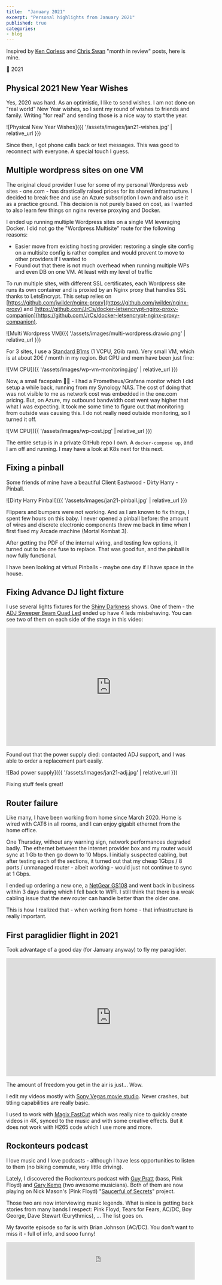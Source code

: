 ```yaml
---
title:  "January 2021"
excerpt: "Personal highlights from January 2021"
published: true
categories:
- blog
---
```


Inspired by [Ken Corless](https://www.linkedin.com/in/kencorless/) and [Chris Swan](https://blog.thestateofme.com/) "month in review" posts, here is mine.

👋 2021

## Physical 2021 New Year Wishes

Yes, 2020 was hard. As an optimistic, I like to send wishes. I am not done on "real world" New Year wishes, so I sent my round of wishes to friends and family. Writing "for real" and sending those is a nice way to start the year.

![Physical New Year Wishes]({{ '/assets/images/jan21-wishes.jpg' | relative_url }})

Since then, I got phone calls back or text messages. This was good to reconnect with everyone. A special touch I guess.

## Multiple wordpress sites on one VM

The original cloud provider I use for some of my personal Wordpress web sites - one.com - has drastically raised prices
for its shared infrastructure. I decided to break free and use an Azure subscription I own and also use it as a 
practice ground. This decision is not purely based on cost, as I wanted to also learn few things on nginx reverse proxying and Docker.

I ended up running multiple Wordpress sites on a single VM leveraging Docker. I did not go the "Wordpress Multisite" route for the following reasons:

* Easier move from existing hosting provider: restoring a single site config on a multisite config is rather complex and would prevent to move to other providers if I wanted to
* Found out that there is not much overhead when running multiple WPs and even DB on one VM. At least with my level of traffic

To run multiple sites, with different SSL certificates, each Wordpress site runs its own container and is proxied by an Nginx proxy that handles SSL thanks to LetsEncrypt. This setup relies on [https://github.com/jwilder/nginx-proxy](https://github.com/jwilder/nginx-proxy) and [https://github.com/JrCs/docker-letsencrypt-nginx-proxy-companion](https://github.com/JrCs/docker-letsencrypt-nginx-proxy-companion).

![Multi Wordpress VM]({{ '/assets/images/multi-wordpress.drawio.png' | relative_url }})

For 3 sites, I use a [Standard B1ms](https://docs.microsoft.com/en-us/azure/virtual-machines/sizes-b-series-burstable) (1 VCPU, 2Gib ram). Very small VM, which is at about 20€ / month in my region. But CPU and mem have been just fine:

![VM CPU]({{ '/assets/images/wp-vm-monitoring.jpg' | relative_url }})

Now, a small facepalm 🤦‍♂️ - I had a Prometheus/Grafana monitor which I did setup a while back, running from my Synology NAS. 
The cost of doing that was not visible to me as network cost was embedded in the one.com pricing. But, on Azure, my outbound bandwidth cost went way higher that what I was expecting. It took me some time to figure out that monitoring from outside was causing this. I do not really need outside monitoring, so I turned it off.

![VM CPU]({{ '/assets/images/wp-cost.jpg' | relative_url }})

The entire setup is in a private GitHub repo I own. A `docker-compose up`, and I am off and running. I may have a look at K8s next for this next.

## Fixing a pinball

Some friends of mine have a beautiful Client Eastwood - Dirty Harry - Pinball.

![Dirty Harry Pinball]({{ '/assets/images/jan21-pinball.jpg' | relative_url }})

Flippers and bumpers were not working. And as I am known to fix things, I spent few hours on this baby. I never opened a pinball before: the amount of wires and discrete electronic components threw me back in time when I first fixed my Arcade machine (Mortal Kombat 3).

After getting the PDF of the internal wiring, and testing few options, it turned out to be one fuse to replace. That was good fun, and the pinball is now fully functional.

I have been looking at virtual Pinballs - maybe one day if I have space in the house.

## Fixing Advance DJ light fixture

I use several lights fixtures for the [Shiny Darkness](https://shinydarkness.com/) shows.
One of them - the [ADJ Sweeper Beam Quad Led](https://www.adj.com/sweeper-beam-quad-led) ended up have 4 leds misbehaving. You can see two of them on each side of the stage in this video:

<iframe width="560" height="315" src="https://www.youtube.com/embed/f91hX38PzP0" frameborder="0" allow="accelerometer; autoplay; clipboard-write; encrypted-media; gyroscope; picture-in-picture" allowfullscreen></iframe>

Found out that the power supply died: contacted ADJ support, and I was able to order a replacement part easily.

![Bad power supply]({{ '/assets/images/jan21-adj.jpg' | relative_url }})

Fixing stuff feels great!

## Router failure

Like many, I have been working from home since March 2020. Home is wired with CAT6 in all rooms, and I can enjoy gigabit ethernet from the home office.

One Thursday, without any warning sign, network performances degraded badly. The ethernet between the internet provider box and my router would sync at 1 Gb to then go down to 10 Mbps. I initially suspected cabling, but after testing each of the sections, it turned out that my cheap 1Gbps / 8 ports / unmanaged router - albeit working - would just not continue to sync at 1 Gbps.

I ended up ordering a new one, a [NetGear GS108](https://www.netgear.com/support/product/GS108v4) and went back in business within 3 days during which I fell back to WIFI. I still think that there is a weak cabling issue that the new router can handle better than the older one.

This is how I realized that - when working from home - that infrastructure is really important.

## First paraglidier flight in 2021

Took advantage of a good day (for January anyway) to fly my paraglider.

<iframe width="560" height="315" src="https://www.youtube.com/embed/bo_aTiWl_I0" frameborder="0" allow="accelerometer; autoplay; clipboard-write; encrypted-media; gyroscope; picture-in-picture" allowfullscreen></iframe>

The amount of freedom you get in the air is just... Wow.

I edit my videos mostly with [Sony Vegas movie studio](https://www.vegascreativesoftware.com/gb/vegas-movie-studio/). Never crashes, but titling capabilities are really basic.

I used to work with [Magix FastCut](https://www.magix.com/int/support/know-how/tutorial-videos/fastcut/) which was really nice to quickly create videos in 4K, synced to the music and with some creative effects. But it does not work with H265 code which I use more and more.

## Rockonteurs podcast

I love music and I love podcasts - although I have less opportunities to listen to them (no biking commute, very little driving).

Lately, I discovered the Rockonteurs podcast with [Guy Pratt](https://en.wikipedia.org/wiki/Guy_Pratt) (bass, Pink Floyd) and [Gary Kemp](https://en.wikipedia.org/wiki/Gary_Kemp) (two awesome musicians). Both of them are now playing on Nick Mason's (Pink Floyd) "[Saucerful of Secrets](https://en.wikipedia.org/wiki/Nick_Mason%27s_Saucerful_of_Secrets)" project.

Those two are now interviewing music legends. What is nice is getting back stories from many bands I respect: Pink Floyd, Tears for Fears, AC/DC, Boy George, Dave Stewart (Eurythmics), ... The list goes on.

My favorite episode so far is with Brian Johnson (AC/DC). You don't want to miss it - full of info, and sooo funny! 

<iframe src="https://tunein.com/embed/player/t159957927/" style="width:100%; height:100px;" scrolling="no" frameborder="no"></iframe>

